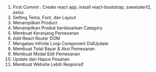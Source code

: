 1. First Commit : Create react app, install react-bootstrap, sweetalert2, axios
2. Setting Tema, Font, dan Layout
3. Menampilkan Product
4. Menampilkan Produk berdasarkan Category
5. Membuat Keranjang Pemesanan
6. Add React Router DOM
7. Mengatasi Infinite Loop Component DidUpdate
8. Membuat Total Bayar & Aksi Pemesanan
9. Membuat Modal Edit Pemesanan
10. Update dan Hapus Pesanan
11. Membuat Website Lebih Responsif